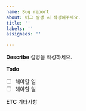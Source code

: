 ```yaml
---
name: Bug report
about: 버그 발생 시 작성해주세요.
title: ''
labels: ''
assignees: ''

---
```


**Describe**
설명을 작성하세요.

**Todo**
- [ ] 해야할 일
- [ ] 해야할 일

**ETC**
기타사항
